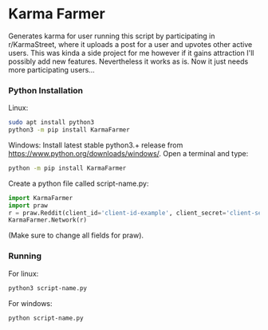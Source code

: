 # Karma Farmer
Generates karma for user running this script by participating in r/KarmaStreet, where it uploads a post for a user and upvotes other active users. This was kinda a side project for me however if it gains attraction I'll possibly add new features. Nevertheless it works as is. Now it just needs more participating users...

### Python Installation
Linux:
```sh
sudo apt install python3
python3 -m pip install KarmaFarmer
```
Windows:
Install latest stable python3.+ release from https://www.python.org/downloads/windows/.
Open a terminal and type:
```sh
python -m pip install KarmaFarmer
```
Create a python file called script-name.py:
```python
import KarmaFarmer
import praw
r = praw.Reddit(client_id='client-id-example', client_secret='client-secret-example', user_agent='karmafarmer', username='JohnSmith', password='password123')
KarmaFarmer.Network(r)
```
(Make sure to change all fields for praw).

### Running
For linux:
```sh
python3 script-name.py
```
For windows:
```sh
python script-name.py
```
